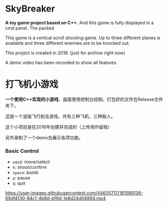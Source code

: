 # SkyBreaker
**A toy game project based on C++.** And this game is fully displayed in a cmd panel. The packed 

This game is a vertical scroll shooting game. Up to three different planes is available and three different enemies are to be knocked out.

This project is created in 2018. (just for archive right now)

A demo video has been recorded to show all features.

# 打飞机小游戏
**一个使用C++实现的小游戏**，画面使用控制台绘制。打包好的文件在Release文件夹下。

这是一个竖版飞行射击游戏，共有三种飞机，三种敌人。

这个小项目是在2018年创建并完成的（上传用作留档）

另外录制了一个demo去展示各项功能。

### Basic Control
- `wasd`: move/select
- `k`: shoot/confirm
- `space`: bomb
- `p`: pause
- `q`: quit

https://user-images.githubusercontent.com/44635717/181589136-69df4130-84c1-4b8d-bf9d-1e8d24d04894.mp4
